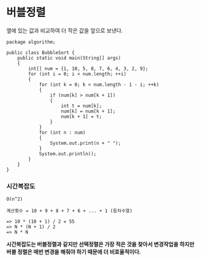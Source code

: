 # 버블정렬

옆에 있는 값과 비교하여 더 작은 값을 앞으로 보낸다.

```
package algorithm;

public class BubbleSort {
    public static void main(String[] args)
    {
        int[] num = {1, 10, 5, 8, 7, 6, 4, 3, 2, 9};
        for (int i = 0; i < num.length; ++i)
        {
            for (int k = 0; k < num.length - 1 - i; ++k)
            {
                if (num[k] > num[k + 1])
                {
                    int t = num[k];
                    num[k] = num[k + 1];
                    num[k + 1] = t;
                }
            }
            for (int n : num)
            {
                System.out.print(n + " ");
            }
            System.out.println();
        }
    }
}
```

### 시간복잡도
```
O(n^2)

계산횟수 = 10 + 9 + 8 + 7 + 6 + ... + 1 (등차수열)

=> 10 * (10 + 1) / 2 = 55
=> N * (N + 1) / 2
=> N * N
```

**시간복잡도는 버블정렬과 같지만 선택정렬은 가장 적은 것을 찾아서 변경작업을 하지만 버블 정렬은 매번 변경을 해줘야 하기 때문에 더 비효율적이다.**